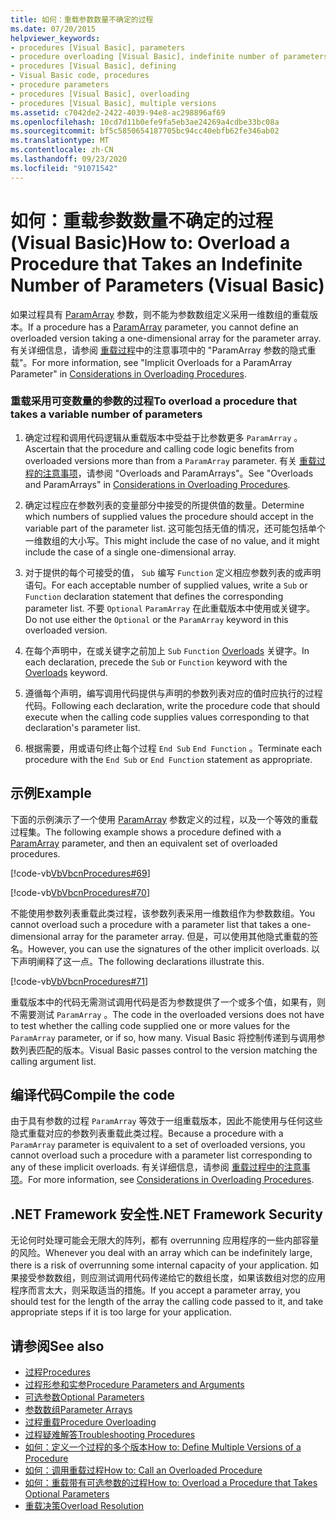 ```yaml
---
title: 如何：重载参数数量不确定的过程
ms.date: 07/20/2015
helpviewer_keywords:
- procedures [Visual Basic], parameters
- procedure overloading [Visual Basic], indefinite number of parameters
- procedures [Visual Basic], defining
- Visual Basic code, procedures
- procedure parameters
- procedures [Visual Basic], overloading
- procedures [Visual Basic], multiple versions
ms.assetid: c7042de2-2422-4039-94e8-ac298896af69
ms.openlocfilehash: 10cd7d11b0efe9fa5eb3ae24269a4cdbe33bc08a
ms.sourcegitcommit: bf5c5850654187705bc94cc40ebfb62fe346ab02
ms.translationtype: MT
ms.contentlocale: zh-CN
ms.lasthandoff: 09/23/2020
ms.locfileid: "91071542"
---
```

# <a name="how-to-overload-a-procedure-that-takes-an-indefinite-number-of-parameters-visual-basic"></a><span data-ttu-id="9798e-102">如何：重载参数数量不确定的过程 (Visual Basic)</span><span class="sxs-lookup"><span data-stu-id="9798e-102">How to: Overload a Procedure that Takes an Indefinite Number of Parameters (Visual Basic)</span></span>

<span data-ttu-id="9798e-103">如果过程具有 [ParamArray](../../../language-reference/modifiers/paramarray.md) 参数，则不能为参数数组定义采用一维数组的重载版本。</span><span class="sxs-lookup"><span data-stu-id="9798e-103">If a procedure has a [ParamArray](../../../language-reference/modifiers/paramarray.md) parameter, you cannot define an overloaded version taking a one-dimensional array for the parameter array.</span></span> <span data-ttu-id="9798e-104">有关详细信息，请参阅 [重载过程](./considerations-in-overloading-procedures.md)中的注意事项中的 "ParamArray 参数的隐式重载"。</span><span class="sxs-lookup"><span data-stu-id="9798e-104">For more information, see "Implicit Overloads for a ParamArray Parameter" in [Considerations in Overloading Procedures](./considerations-in-overloading-procedures.md).</span></span>  
  
### <a name="to-overload-a-procedure-that-takes-a-variable-number-of-parameters"></a><span data-ttu-id="9798e-105">重载采用可变数量的参数的过程</span><span class="sxs-lookup"><span data-stu-id="9798e-105">To overload a procedure that takes a variable number of parameters</span></span>  
  
1. <span data-ttu-id="9798e-106">确定过程和调用代码逻辑从重载版本中受益于比参数更多 `ParamArray` 。</span><span class="sxs-lookup"><span data-stu-id="9798e-106">Ascertain that the procedure and calling code logic benefits from overloaded versions more than from a `ParamArray` parameter.</span></span> <span data-ttu-id="9798e-107">有关 [重载过程的注意事项](./considerations-in-overloading-procedures.md)，请参阅 "Overloads and ParamArrays"。</span><span class="sxs-lookup"><span data-stu-id="9798e-107">See "Overloads and ParamArrays" in [Considerations in Overloading Procedures](./considerations-in-overloading-procedures.md).</span></span>  
  
2. <span data-ttu-id="9798e-108">确定过程应在参数列表的变量部分中接受的所提供值的数量。</span><span class="sxs-lookup"><span data-stu-id="9798e-108">Determine which numbers of supplied values the procedure should accept in the variable part of the parameter list.</span></span> <span data-ttu-id="9798e-109">这可能包括无值的情况，还可能包括单个一维数组的大小写。</span><span class="sxs-lookup"><span data-stu-id="9798e-109">This might include the case of no value, and it might include the case of a single one-dimensional array.</span></span>  
  
3. <span data-ttu-id="9798e-110">对于提供的每个可接受的值， `Sub` 编写 `Function` 定义相应参数列表的或声明语句。</span><span class="sxs-lookup"><span data-stu-id="9798e-110">For each acceptable number of supplied values, write a `Sub` or `Function` declaration statement that defines the corresponding parameter list.</span></span> <span data-ttu-id="9798e-111">不要 `Optional` `ParamArray` 在此重载版本中使用或关键字。</span><span class="sxs-lookup"><span data-stu-id="9798e-111">Do not use either the `Optional` or the `ParamArray` keyword in this overloaded version.</span></span>  
  
4. <span data-ttu-id="9798e-112">在每个声明中，在或关键字之前加上 `Sub` `Function` [Overloads](../../../language-reference/modifiers/overloads.md) 关键字。</span><span class="sxs-lookup"><span data-stu-id="9798e-112">In each declaration, precede the `Sub` or `Function` keyword with the [Overloads](../../../language-reference/modifiers/overloads.md) keyword.</span></span>  
  
5. <span data-ttu-id="9798e-113">遵循每个声明，编写调用代码提供与声明的参数列表对应的值时应执行的过程代码。</span><span class="sxs-lookup"><span data-stu-id="9798e-113">Following each declaration, write the procedure code that should execute when the calling code supplies values corresponding to that declaration's parameter list.</span></span>  
  
6. <span data-ttu-id="9798e-114">根据需要，用或语句终止每个过程 `End Sub` `End Function` 。</span><span class="sxs-lookup"><span data-stu-id="9798e-114">Terminate each procedure with the `End Sub` or `End Function` statement as appropriate.</span></span>  
  
## <a name="example"></a><span data-ttu-id="9798e-115">示例</span><span class="sxs-lookup"><span data-stu-id="9798e-115">Example</span></span>  

 <span data-ttu-id="9798e-116">下面的示例演示了一个使用 [ParamArray](../../../language-reference/modifiers/paramarray.md) 参数定义的过程，以及一个等效的重载过程集。</span><span class="sxs-lookup"><span data-stu-id="9798e-116">The following example shows a procedure defined with a [ParamArray](../../../language-reference/modifiers/paramarray.md) parameter, and then an equivalent set of overloaded procedures.</span></span>  
  
 [!code-vb[VbVbcnProcedures#69](~/samples/snippets/visualbasic/VS_Snippets_VBCSharp/VbVbcnProcedures/VB/Class1.vb#69)]  
  
 [!code-vb[VbVbcnProcedures#70](~/samples/snippets/visualbasic/VS_Snippets_VBCSharp/VbVbcnProcedures/VB/Class1.vb#70)]  
  
 <span data-ttu-id="9798e-117">不能使用参数列表重载此类过程，该参数列表采用一维数组作为参数数组。</span><span class="sxs-lookup"><span data-stu-id="9798e-117">You cannot overload such a procedure with a parameter list that takes a one-dimensional array for the parameter array.</span></span> <span data-ttu-id="9798e-118">但是，可以使用其他隐式重载的签名。</span><span class="sxs-lookup"><span data-stu-id="9798e-118">However, you can use the signatures of the other implicit overloads.</span></span> <span data-ttu-id="9798e-119">以下声明阐释了这一点。</span><span class="sxs-lookup"><span data-stu-id="9798e-119">The following declarations illustrate this.</span></span>  
  
 [!code-vb[VbVbcnProcedures#71](~/samples/snippets/visualbasic/VS_Snippets_VBCSharp/VbVbcnProcedures/VB/Class1.vb#71)]  
  
 <span data-ttu-id="9798e-120">重载版本中的代码无需测试调用代码是否为参数提供了一个或多个值，如果有，则不需要测试 `ParamArray` 。</span><span class="sxs-lookup"><span data-stu-id="9798e-120">The code in the overloaded versions does not have to test whether the calling code supplied one or more values for the `ParamArray` parameter, or if so, how many.</span></span> <span data-ttu-id="9798e-121">Visual Basic 将控制传递到与调用参数列表匹配的版本。</span><span class="sxs-lookup"><span data-stu-id="9798e-121">Visual Basic passes control to the version matching the calling argument list.</span></span>  
  
## <a name="compile-the-code"></a><span data-ttu-id="9798e-122">编译代码</span><span class="sxs-lookup"><span data-stu-id="9798e-122">Compile the code</span></span>  

 <span data-ttu-id="9798e-123">由于具有参数的过程 `ParamArray` 等效于一组重载版本，因此不能使用与任何这些隐式重载对应的参数列表重载此类过程。</span><span class="sxs-lookup"><span data-stu-id="9798e-123">Because a procedure with a `ParamArray` parameter is equivalent to a set of overloaded versions, you cannot overload such a procedure with a parameter list corresponding to any of these implicit overloads.</span></span> <span data-ttu-id="9798e-124">有关详细信息，请参阅 [重载过程中的注意事项](./considerations-in-overloading-procedures.md)。</span><span class="sxs-lookup"><span data-stu-id="9798e-124">For more information, see [Considerations in Overloading Procedures](./considerations-in-overloading-procedures.md).</span></span>  
  
## <a name="net-framework-security"></a><span data-ttu-id="9798e-125">.NET Framework 安全性</span><span class="sxs-lookup"><span data-stu-id="9798e-125">.NET Framework Security</span></span>  

 <span data-ttu-id="9798e-126">无论何时处理可能会无限大的阵列，都有 overrunning 应用程序的一些内部容量的风险。</span><span class="sxs-lookup"><span data-stu-id="9798e-126">Whenever you deal with an array which can be indefinitely large, there is a risk of overrunning some internal capacity of your application.</span></span> <span data-ttu-id="9798e-127">如果接受参数数组，则应测试调用代码传递给它的数组长度，如果该数组对您的应用程序而言太大，则采取适当的措施。</span><span class="sxs-lookup"><span data-stu-id="9798e-127">If you accept a parameter array, you should test for the length of the array the calling code passed to it, and take appropriate steps if it is too large for your application.</span></span>  
  
## <a name="see-also"></a><span data-ttu-id="9798e-128">请参阅</span><span class="sxs-lookup"><span data-stu-id="9798e-128">See also</span></span>

- [<span data-ttu-id="9798e-129">过程</span><span class="sxs-lookup"><span data-stu-id="9798e-129">Procedures</span></span>](./index.md)
- [<span data-ttu-id="9798e-130">过程形参和实参</span><span class="sxs-lookup"><span data-stu-id="9798e-130">Procedure Parameters and Arguments</span></span>](./procedure-parameters-and-arguments.md)
- [<span data-ttu-id="9798e-131">可选参数</span><span class="sxs-lookup"><span data-stu-id="9798e-131">Optional Parameters</span></span>](./optional-parameters.md)
- [<span data-ttu-id="9798e-132">参数数组</span><span class="sxs-lookup"><span data-stu-id="9798e-132">Parameter Arrays</span></span>](./parameter-arrays.md)
- [<span data-ttu-id="9798e-133">过程重载</span><span class="sxs-lookup"><span data-stu-id="9798e-133">Procedure Overloading</span></span>](./procedure-overloading.md)
- [<span data-ttu-id="9798e-134">过程疑难解答</span><span class="sxs-lookup"><span data-stu-id="9798e-134">Troubleshooting Procedures</span></span>](./troubleshooting-procedures.md)
- [<span data-ttu-id="9798e-135">如何：定义一个过程的多个版本</span><span class="sxs-lookup"><span data-stu-id="9798e-135">How to: Define Multiple Versions of a Procedure</span></span>](./how-to-define-multiple-versions-of-a-procedure.md)
- [<span data-ttu-id="9798e-136">如何：调用重载过程</span><span class="sxs-lookup"><span data-stu-id="9798e-136">How to: Call an Overloaded Procedure</span></span>](./how-to-call-an-overloaded-procedure.md)
- [<span data-ttu-id="9798e-137">如何：重载带有可选参数的过程</span><span class="sxs-lookup"><span data-stu-id="9798e-137">How to: Overload a Procedure that Takes Optional Parameters</span></span>](./how-to-overload-a-procedure-that-takes-optional-parameters.md)
- [<span data-ttu-id="9798e-138">重载决策</span><span class="sxs-lookup"><span data-stu-id="9798e-138">Overload Resolution</span></span>](./overload-resolution.md)

